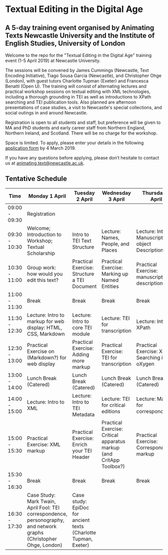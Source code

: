 # Textual Editing in the Digital Age
## A 5-day training event organised by Animating Texts Newcastle University and the Institute of English Studies, University of London

Welcome to the repo for the "Textual Editing in the Digital Age" training event (1-5 April 2019) at Newcastle University.

The sessions will be convened by James Cummings (Newcastle, Text Encoding Initiative), Tiago Sousa Garcia (Newcastle), and Christopher Ohge (London), with guest tutors Charlotte Tupman (Exeter) and Francesca Benatti (Open U). The training will consist of alternating lectures and practical workshop sessions on textual editing with XML technologies, including a thorough grounding in TEI as well as introductions to XPath searching and TEI publication tools. Also planned are afternoon presentations of case studies, a visit to Newcastle's special collections, and social outings in and around Newcastle.

Registration is open to all students and staff, but preference will be given to MA and PhD students and early career staff from Northern England, Northern Ireland, and Scotland. There will be no charge for the workshop.

Space is limited. To apply, please enter your details in the following [application form](https://docs.google.com/forms/d/e/1FAIpQLSd3MZMgP2Hiwf4jfVmMwkV0z8BTeYl5viGXcM9HCzQ1O9M0ww/viewform?usp=sf_link) by 4 March 2019.

If you have any questions before applying, please don’t hesitate to
contact us at animating.text@newcastle.ac.uk.

## Tentative Schedule

| Time          | Monday 1 April                                                                                                        | Tuesday 2 April                                                  | Wednesday 3 April                                                    | Thursday 4 April                                    | Friday 5 April                                  |
|---------------|-----------------------------------------------------------------------------------------------------------------------|------------------------------------------------------------------|----------------------------------------------------------------------|-----------------------------------------------------|-------------------------------------------------|
| 09:00 - 09:30 | Registration                                                                                                          |                                                                  |                                                                      |                                                     |                                                 |
| 09:30 - 10:30 | Welcome; Introduction to Workshop; Textual Scholarship                                                                | Intro to TEI Text Structure                                      | Lecture: Names, People, and Places                                   | Lecture: Intro to Manuscript and object Description | Lecture: TEI Customisation                      |
| 10:30 - 11:00 | Group work: how would you edit this text?                                                                             | Practical Exercise: Structure a TEI Document                     | Practical Exercise: Marking up Named Entities                        | Practical Exercise: manuscript description          | Practical Exercise: TEI Customisation           |
| 11:00 - 11:30 | Break                                                                                                                 | Break                                                            | Break                                                                | Break                                               | Break                                           |
| 11:30 - 12:30 | Lecture: Intro to markup for web display: HTML, CSS, Markdown                                                         | Lecture: Intro to core TEI module                                | Lecture: TEI for transcription                                       | Lecture: Intro to XPath                             | Lecture: TEI Publication Tools                  |
| 12:30 - 13:00 | Practical Exercise on (Markdown?) for web display                                                                     | Practical Exercise: Adding more markup                           | Practical Exercise: TEI for transcription                            | Practical Exercise: XPath Searching in oXygen       | Practical Exercise: Publication Tools           |
| 13:00 - 14:00 | Lunch Break (Catered)                                                                                                 | Lunch Break (Catered)                                            | Lunch Break (Catered)                                                | Lunch Break (Catered)                               | Lunch Break (Catered)                           |
| 14:00 - 15:00 | Lecture: Intro to XML                                                                                                 | Lecture: Intro to TEI Metadata                                   | Lecture: TEI for critical editions                                   | Lecture: Markup for correspondence                  | Lecture: Transforming TEI                       |
| 15:00 - 15:30 | Practical Exercise: XML markup                                                                                        | Practical Exercise: Enrich your TEI Header                       | Practical Exercise: Critical apparatus markup (and CritApp Toolbox?) | Practical Exercise: Correspondence markup           | Practical Exercise: XSLT Stylesheets, OxGarage. |
| 15:30 - 16:30 | Break                                                                                                                 | Break                                                            | Break                                                                | Break                                               | Break                                           |
| 16:30 - 17:30 | Case Study: Mark Twain, April Fool:  TEI correspondence, personography, and network graphs (Christopher Ohge, London) | Case study: EpiDoc for ancient texts  (Charlotte Tupman, Exeter) |                                                                      |                                                     |                                                 |
